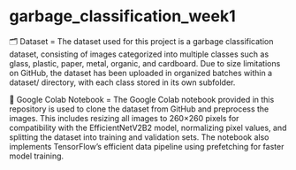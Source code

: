 # garbage_classification_week1

🗂️ Dataset =
The dataset used for this project is a garbage classification dataset, consisting of images categorized into multiple classes such as glass, plastic, paper, metal, organic, and cardboard. Due to size limitations on GitHub, the dataset has been uploaded in organized batches within a dataset/ directory, with each class stored in its own subfolder.

📓 Google Colab Notebook =
The Google Colab notebook provided in this repository is used to clone the dataset from GitHub and preprocess the images. This includes resizing all images to 260×260 pixels for compatibility with the EfficientNetV2B2 model, normalizing pixel values, and splitting the dataset into training and validation sets. The notebook also implements TensorFlow’s efficient data pipeline using prefetching for faster model training.
